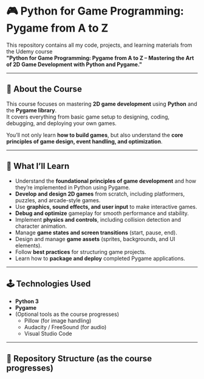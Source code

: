 
# 🎮 Python for Game Programming: Pygame from A to Z

This repository contains all my code, projects, and learning materials from the Udemy course  
**"Python for Game Programming: Pygame from A to Z – Mastering the Art of 2D Game Development with Python and Pygame."**

---

## 🚀 About the Course
This course focuses on mastering **2D game development** using **Python** and the **Pygame library**.  
It covers everything from basic game setup to designing, coding, debugging, and deploying your own games.

You’ll not only learn **how to build games**, but also understand the **core principles of game design, event handling, and optimization**.

---

## 🧠 What I’ll Learn
- Understand the **foundational principles of game development** and how they’re implemented in Python using Pygame.  
- **Develop and design 2D games** from scratch, including platformers, puzzles, and arcade-style games.  
- Use **graphics, sound effects, and user input** to make interactive games.  
- **Debug and optimize** gameplay for smooth performance and stability.  
- Implement **physics and controls**, including collision detection and character animation.  
- Manage **game states and screen transitions** (start, pause, end).  
- Design and manage **game assets** (sprites, backgrounds, and UI elements).  
- Follow **best practices** for structuring game projects.  
- Learn how to **package and deploy** completed Pygame applications.

---

## 🕹️ Technologies Used
- **Python 3**
- **Pygame**
- (Optional tools as the course progresses)
  - Pillow (for image handling)
  - Audacity / FreeSound (for audio)
  - Visual Studio Code

---

## 📁 Repository Structure (as the course progresses)
